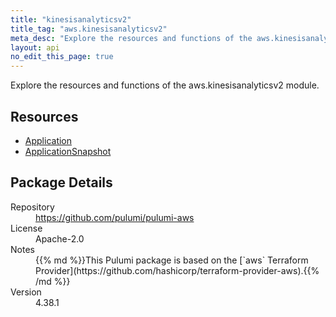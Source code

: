 ```yaml
---
title: "kinesisanalyticsv2"
title_tag: "aws.kinesisanalyticsv2"
meta_desc: "Explore the resources and functions of the aws.kinesisanalyticsv2 module."
layout: api
no_edit_this_page: true
---
```


<!-- WARNING: this file was generated by Pulumi Docs Generator. -->
<!-- Do not edit by hand unless you're certain you know what you are doing! -->

Explore the resources and functions of the aws.kinesisanalyticsv2 module.

<h2 id="resources">Resources</h2>
<ul class="api">
    <li><a href="application" title="Application"><span class="api-symbol api-symbol--resource"></span>Application</a></li>
    <li><a href="applicationsnapshot" title="ApplicationSnapshot"><span class="api-symbol api-symbol--resource"></span>ApplicationSnapshot</a></li>
</ul>

<h2 id="package-details">Package Details</h2>
<dl class="package-details">
	<dt>Repository</dt>
	<dd><a href="https://github.com/pulumi/pulumi-aws">https://github.com/pulumi/pulumi-aws</a></dd>
	<dt>License</dt>
	<dd>Apache-2.0</dd>
	<dt>Notes</dt>
	<dd>{{% md %}}This Pulumi package is based on the [`aws` Terraform Provider](https://github.com/hashicorp/terraform-provider-aws).{{% /md %}}</dd>
	<dt>Version</dt>
	<dd>4.38.1</dd>
</dl>

